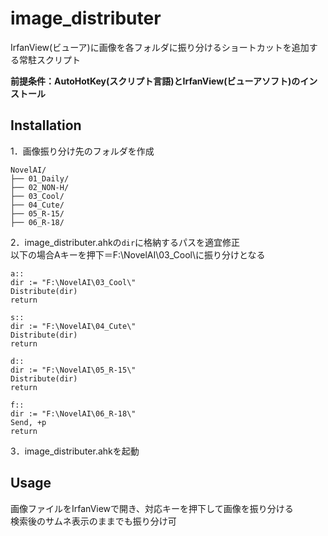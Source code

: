 # image_distributer

IrfanView(ビューア)に画像を各フォルダに振り分けるショートカットを追加する常駐スクリプト

**前提条件：AutoHotKey(スクリプト言語)とIrfanView(ビューアソフト)のインストール**

## Installation

1．画像振り分け先のフォルダを作成
```
NovelAI/
├── 01_Daily/
├── 02_NON-H/
├── 03_Cool/
├── 04_Cute/
├── 05_R-15/
├── 06_R-18/
```

2．image_distributer.ahkの`dir`に格納するパスを適宜修正  
以下の場合Aキーを押下＝F:\NovelAI\03_Cool\に振り分けとなる
```
a::
dir := "F:\NovelAI\03_Cool\"
Distribute(dir)
return

s::
dir := "F:\NovelAI\04_Cute\"
Distribute(dir)
return

d::
dir := "F:\NovelAI\05_R-15\"
Distribute(dir)
return

f::
dir := "F:\NovelAI\06_R-18\"
Send, +p
return
```

3．image_distributer.ahkを起動  

## Usage

画像ファイルをIrfanViewで開き、対応キーを押下して画像を振り分ける  
検索後のサムネ表示のままでも振り分け可
